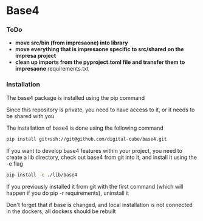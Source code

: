 # Base4


### **ToDo**

- **move src/bin (from impresaone) into library**
- **move everything that is impresaone specific to src/shared on the impresa project**
- **clean up imports from the pyproject.toml file and transfer them to impresaone**
  requirements.txt


### **Installation**

The base4 package is installed using the pip command

Since this repository is private, you need to have access to it, or it needs to be shared with you

The installation of base4 is done using the following command

```bash
pip install git+ssh://git@github.com/digital-cube/base4.git
```

If you want to develop base4 features within your project, you need to create a lib directory, check out base4 from git into it, and install it using the -e flag

```bash
pip install -e ./lib/base4
```

If you previously installed it from git with the first command (which will happen if you do pip -r requirements), uninstall it

Don't forget that if base is changed, and local installation is not connected in the dockers, all dockers should be rebuilt

